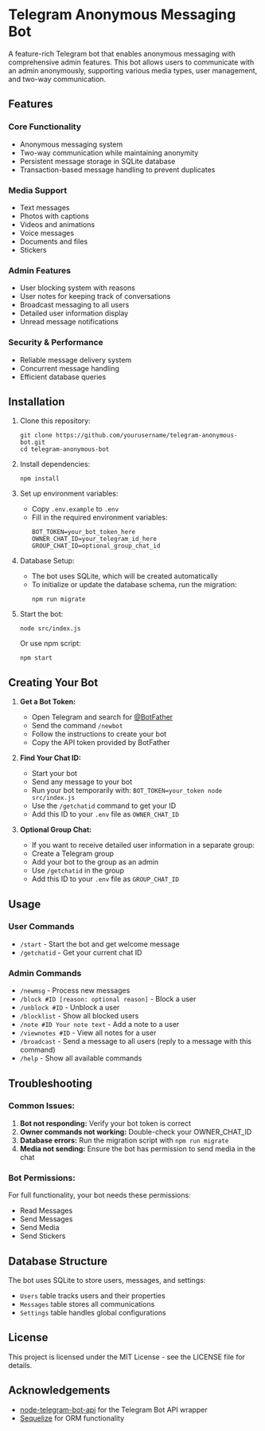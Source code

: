 # Telegram Anonymous Messaging Bot

A feature-rich Telegram bot that enables anonymous messaging with comprehensive admin features. This bot allows users to communicate with an admin anonymously, supporting various media types, user management, and two-way communication.

## Features

### Core Functionality
- Anonymous messaging system 
- Two-way communication while maintaining anonymity
- Persistent message storage in SQLite database
- Transaction-based message handling to prevent duplicates

### Media Support
- Text messages
- Photos with captions
- Videos and animations
- Voice messages
- Documents and files
- Stickers

### Admin Features
- User blocking system with reasons
- User notes for keeping track of conversations
- Broadcast messaging to all users
- Detailed user information display
- Unread message notifications

### Security & Performance
- Reliable message delivery system
- Concurrent message handling
- Efficient database queries

## Installation

1. Clone this repository:
   ```
   git clone https://github.com/yourusername/telegram-anonymous-bot.git
   cd telegram-anonymous-bot
   ```

2. Install dependencies:
   ```
   npm install
   ```

3. Set up environment variables:
   - Copy `.env.example` to `.env`
   - Fill in the required environment variables:
     ```
     BOT_TOKEN=your_bot_token_here
     OWNER_CHAT_ID=your_telegram_id_here
     GROUP_CHAT_ID=optional_group_chat_id
     ```

4. Database Setup:
   - The bot uses SQLite, which will be created automatically
   - To initialize or update the database schema, run the migration:
     ```
     npm run migrate
     ```

5. Start the bot:
   ```
   node src/index.js
   ```
   
   Or use npm script:
   ```
   npm start
   ```

## Creating Your Bot

1. **Get a Bot Token:**
   - Open Telegram and search for [@BotFather](https://t.me/BotFather)
   - Send the command `/newbot`
   - Follow the instructions to create your bot
   - Copy the API token provided by BotFather

2. **Find Your Chat ID:**
   - Start your bot
   - Send any message to your bot
   - Run your bot temporarily with: `BOT_TOKEN=your_token node src/index.js`
   - Use the `/getchatid` command to get your ID
   - Add this ID to your `.env` file as `OWNER_CHAT_ID`

3. **Optional Group Chat:**
   - If you want to receive detailed user information in a separate group:
   - Create a Telegram group
   - Add your bot to the group as an admin
   - Use `/getchatid` in the group
   - Add this ID to your `.env` file as `GROUP_CHAT_ID`

## Usage

### User Commands
- `/start` - Start the bot and get welcome message
- `/getchatid` - Get your current chat ID

### Admin Commands
- `/newmsg` - Process new messages
- `/block #ID [reason: optional reason]` - Block a user
- `/unblock #ID` - Unblock a user
- `/blocklist` - Show all blocked users
- `/note #ID Your note text` - Add a note to a user
- `/viewnotes #ID` - View all notes for a user
- `/broadcast` - Send a message to all users (reply to a message with this command)
- `/help` - Show all available commands

## Troubleshooting

### Common Issues:
1. **Bot not responding:** Verify your bot token is correct
2. **Owner commands not working:** Double-check your OWNER_CHAT_ID
3. **Database errors:** Run the migration script with `npm run migrate`
4. **Media not sending:** Ensure the bot has permission to send media in the chat

### Bot Permissions:
For full functionality, your bot needs these permissions:
- Read Messages
- Send Messages
- Send Media
- Send Stickers

## Database Structure
The bot uses SQLite to store users, messages, and settings:
- `Users` table tracks users and their properties
- `Messages` table stores all communications
- `Settings` table handles global configurations

## License
This project is licensed under the MIT License - see the LICENSE file for details.

## Acknowledgements
- [node-telegram-bot-api](https://github.com/yagop/node-telegram-bot-api) for the Telegram Bot API wrapper
- [Sequelize](https://sequelize.org/) for ORM functionality 